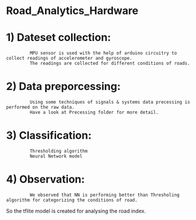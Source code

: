 # Road_Analytics_Hardware

#  1) Dateset collection: 
             MPU sensor is used with the help of arduino circuitry to collect readings of accelerometer and gyroscope. 
             The readings are collected for different conditions of roads.
             
# 2) Data preporcessing:
             Using some techniques of signals & systems data precessing is performed on the raw data.  
             Have a look at Precessing folder for more detail. 
          
# 3) Classification:
             Thresholding algorithm
             Neural Network model
             
# 4) Observation: 
             We observed that NN is performing better than Thresholing algorithm for categorizing the conditions of road.
                     
So the tflite model is created for analysing the road index.


             
